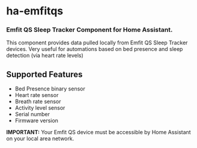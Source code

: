 # ha-emfitqs

### Emfit QS Sleep Tracker Component for Home Assistant.

This component provides data pulled locally from Emfit QS Sleep Tracker devices. Very useful for automations based on bed presence and sleep detection (via heart rate levels)

## Supported Features
* Bed Presence binary sensor
* Heart rate sensor
* Breath rate sensor
* Activity level sensor
* Serial number
* Firmware version

**IMPORTANT:** Your Emfit QS device must be accessible by Home Assistant on your local area network.
